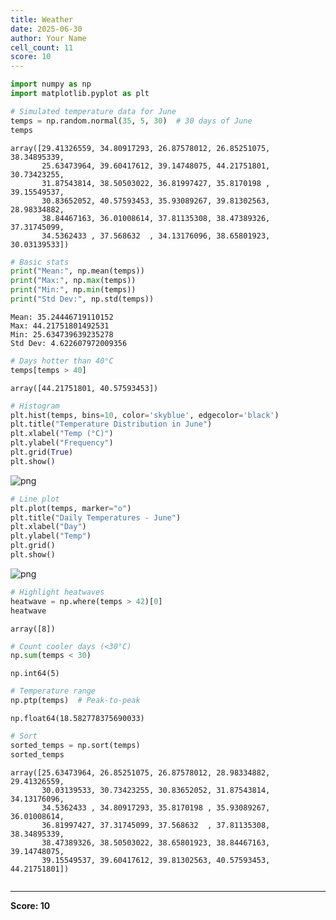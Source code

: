 ```yaml
---
title: Weather
date: 2025-06-30
author: Your Name
cell_count: 11
score: 10
---
```


```python
import numpy as np
import matplotlib.pyplot as plt

```


```python
# Simulated temperature data for June
temps = np.random.normal(35, 5, 30)  # 30 days of June
temps

```




    array([29.41326559, 34.80917293, 26.87578012, 26.85251075, 38.34895339,
           25.63473964, 39.60417612, 39.14748075, 44.21751801, 30.73423255,
           31.87543814, 38.50503022, 36.81997427, 35.8170198 , 39.15549537,
           30.83652052, 40.57593453, 35.93089267, 39.81302563, 28.98334882,
           38.84467163, 36.01008614, 37.81135308, 38.47389326, 37.31745099,
           34.5362433 , 37.568632  , 34.13176096, 38.65801923, 30.03139533])




```python
# Basic stats
print("Mean:", np.mean(temps))
print("Max:", np.max(temps))
print("Min:", np.min(temps))
print("Std Dev:", np.std(temps))

```

    Mean: 35.24446719110152
    Max: 44.21751801492531
    Min: 25.634739639235278
    Std Dev: 4.622607972009356
    


```python
# Days hotter than 40°C
temps[temps > 40]

```




    array([44.21751801, 40.57593453])




```python
# Histogram
plt.hist(temps, bins=10, color='skyblue', edgecolor='black')
plt.title("Temperature Distribution in June")
plt.xlabel("Temp (°C)")
plt.ylabel("Frequency")
plt.grid(True)
plt.show()

```


    
![png](/pynotes/images/weather_4_0.png)
    



```python
# Line plot
plt.plot(temps, marker="o")
plt.title("Daily Temperatures - June")
plt.xlabel("Day")
plt.ylabel("Temp")
plt.grid()
plt.show()

```


    
![png](/pynotes/images/weather_5_0.png)
    



```python
# Highlight heatwaves
heatwave = np.where(temps > 42)[0]
heatwave

```




    array([8])




```python
# Count cooler days (<30°C)
np.sum(temps < 30)

```




    np.int64(5)




```python
# Temperature range
np.ptp(temps)  # Peak-to-peak

```




    np.float64(18.582778375690033)




```python
# Sort
sorted_temps = np.sort(temps)
sorted_temps

```




    array([25.63473964, 26.85251075, 26.87578012, 28.98334882, 29.41326559,
           30.03139533, 30.73423255, 30.83652052, 31.87543814, 34.13176096,
           34.5362433 , 34.80917293, 35.8170198 , 35.93089267, 36.01008614,
           36.81997427, 37.31745099, 37.568632  , 37.81135308, 38.34895339,
           38.47389326, 38.50503022, 38.65801923, 38.84467163, 39.14748075,
           39.15549537, 39.60417612, 39.81302563, 40.57593453, 44.21751801])




```python

```


---
**Score: 10**